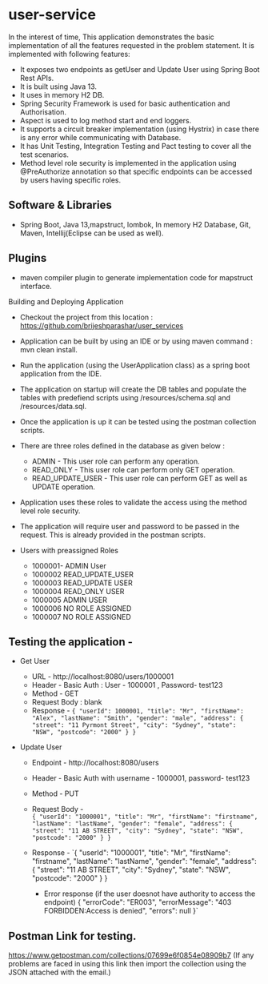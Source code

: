 # user-service
In the interest of time, This application demonstrates the basic implementation of all the features requested in the problem statement. 
It is implemented with following features: 
* It exposes two endpoints as getUser and Update User using Spring Boot Rest APIs. 
* It is built using Java 13. 
* It uses in memory H2 DB. 
* Spring Security Framework is used for basic authentication and Authorisation. 
* Aspect is used to log method start and end loggers. 
* It supports a circuit breaker implementation (using Hystrix) in case there is any error while communicating with Database. 
* It has Unit Testing, Integration Testing and Pact testing to cover all the test scenarios.  
* Method level role security is implemented in the application using @PreAuthorize annotation so that specific endpoints can be accessed by users having specific roles. 
 


## Software & Libraries

* Spring Boot, Java 13,mapstruct, lombok, In memory H2 Database, Git, Maven, Intellij(Eclipse can be used as well). 

    
    
## Plugins

* maven compiler plugin to generate implementation code for mapstruct interface.  

Building and Deploying Application

* Checkout the project from this location : https://github.com/brijeshparashar/user_services
* Application can be built by using an IDE or by using maven command : mvn clean install.
* Run the application (using the UserApplication class) as a spring boot application from the IDE.
* The application on startup will create the DB tables and populate the tables with predefiend scripts using  /resources/schema.sql and /resources/data.sql.   
* Once the application is up it can be tested using the postman collection scripts.
* There are three roles defined in the database as given below :
    + ADMIN - This user role can perform any operation.
    + READ_ONLY - This user role can perform only GET operation. 
    + READ_UPDATE_USER - This user role can perform GET as well as UPDATE operation.
        
* Application uses these roles to validate the access using the method level role security. 
* The application will require  user and password to be passed in the request. This is already provided in the postman scripts. 
* Users with preassigned Roles
    +  1000001- ADMIN User
    +  1000002  READ_UPDATE_USER
    +  1000003  READ_UPDATE USER
    +  1000004  READ_ONLY USER
    +  1000005  ADMIN USER
    +  1000006  NO ROLE ASSIGNED
    +  1000007  NO ROLE ASSIGNED

## Testing the application -
* Get User 
    * URL - http://localhost:8080/users/1000001
    * Header - Basic Auth :  User - 1000001 , Password- test123
    * Method - GET
    * Request Body : blank
    * Response - 
        `{
             "userId": 1000001,
             "title": "Mr",
             "firstName": "Alex",
             "lastName": "Smith",
             "gender": "male",
             "address": {
                 "street": "11 Pyrmont Street",
                 "city": "Sydney",
                 "state": "NSW",
                 "postcode": "2000"
             }
         }`
 
* Update User 
    * Endpoint - http://localhost:8080/users
    * Header - Basic Auth with username - 1000001, password- test123
    * Method - PUT
    * Request Body -  
        `{
             "userId": "1000001",
             "title": "Mr",
             "firstName": "firstname",
             "lastName": "lastName",
             "gender": "female",
             "address": {
                 "street": "11 AB STREET",
                 "city": "Sydney",
                 "state": "NSW",
                 "postcode": "2000"
             }
         }`
    * Response - 
        `{
             "userId": "1000001",
             "title": "Mr",
             "firstName": "firstname",
             "lastName": "lastName",
             "gender": "female",
             "address": {
                 "street": "11 AB STREET",
                 "city": "Sydney",
                 "state": "NSW",
                 "postcode": "2000"
             }
         }
         
         * Error response (if the user doesnot have authority to access the endpoint)
          {
              "errorCode": "ER003",
              "errorMessage": "403 FORBIDDEN:Access is denied",
              "errors": null
          }`

## Postman Link for testing.
https://www.getpostman.com/collections/07699e6f0854e08909b7
(If any problems are faced in using this link then import the collection using the JSON attached with the email.) 
